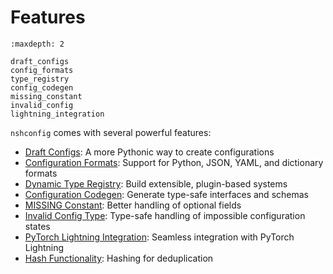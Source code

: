 # Features

```{toctree}
:maxdepth: 2

draft_configs
config_formats
type_registry
config_codegen
missing_constant
invalid_config
lightning_integration
```

`nshconfig` comes with several powerful features:

- [Draft Configs](draft_configs.md): A more Pythonic way to create configurations
- [Configuration Formats](config_formats.md): Support for Python, JSON, YAML, and dictionary formats
- [Dynamic Type Registry](type_registry.md): Build extensible, plugin-based systems
- [Configuration Codegen](config_codegen.md): Generate type-safe interfaces and schemas
- [MISSING Constant](missing_constant.md): Better handling of optional fields
- [Invalid Config Type](invalid_config.md): Type-safe handling of impossible configuration states
- [PyTorch Lightning Integration](lightning_integration.md): Seamless integration with PyTorch Lightning
- [Hash Functionality](hash_functionality.md): Hashing for deduplication
